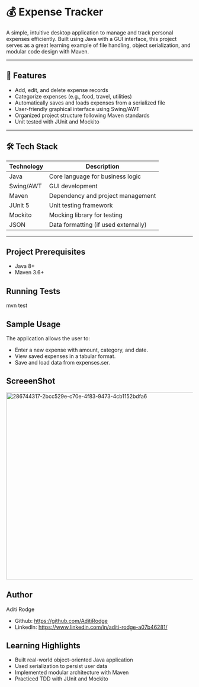 # 💰 Expense Tracker

A simple, intuitive desktop application to manage and track personal expenses efficiently. Built using Java with a GUI interface, this project serves as a great learning example of file handling, object serialization, and modular code design with Maven.

---

## 📌 Features

- Add, edit, and delete expense records
- Categorize expenses (e.g., food, travel, utilities)
- Automatically saves and loads expenses from a serialized file
- User-friendly graphical interface using Swing/AWT
- Organized project structure following Maven standards
- Unit tested with JUnit and Mockito

---

## 🛠 Tech Stack

| Technology | Description                          |
|------------|--------------------------------------|
| Java       | Core language for business logic     |
| Swing/AWT  | GUI development                      |
| Maven      | Dependency and project management    |
| JUnit 5    | Unit testing framework               |
| Mockito    | Mocking library for testing          |
| JSON       | Data formatting (if used externally) |

---

## Project Prerequisites 

* Java 8+
* Maven 3.6+

## Running Tests
mvn test

## Sample Usage

The application allows the user to:
* Enter a new expense with amount, category, and date.
* View saved expenses in a tabular format.
* Save and load data from expenses.ser.
  
## ScreeenShot
<img width="960" height="504" alt="286744317-2bcc529e-c70e-4f83-9473-4cb1152bdfa6" src="https://github.com/user-attachments/assets/232965da-abc3-430e-9985-2e8c5fb2f4c6" />

## Author

Aditi Rodge
* Github: https://github.com/AditiRodge
* Linkedln: https://www.linkedin.com/in/aditi-rodge-a07b46281/

## Learning Highlights

* Built real-world object-oriented Java application
* Used serialization to persist user data
* Implemented modular architecture with Maven
* Practiced TDD with JUnit and Mockito

